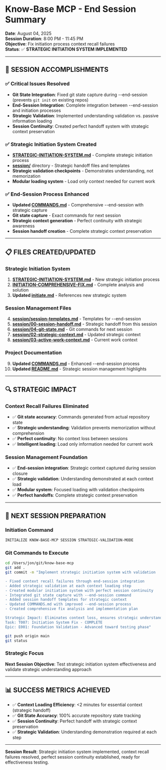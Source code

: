 # Know-Base MCP - End Session Summary

**Date**: August 04, 2025  
**Session Duration**: 8:00 PM - 11:45 PM  
**Objective**: Fix initiation process context recall failures  
**Status**: ✅ **STRATEGIC INITIATION SYSTEM IMPLEMENTED**

---

## 🎯 **SESSION ACCOMPLISHMENTS**

### **✅ Critical Issues Resolved**
- **Git State Integration**: Fixed git state capture during --end-session (prevents `git init` on existing repos)
- **End-Session Integration**: Complete integration between --end-session and initiation processes
- **Strategic Validation**: Implemented understanding validation vs. passive information loading
- **Session Continuity**: Created perfect handoff system with strategic context preservation

### **✅ Strategic Initiation System Created**
- **[STRATEGIC-INITIATION-SYSTEM.md](STRATEGIC-INITIATION-SYSTEM.md)** - Complete strategic initiation process
- **[session/](session/)** directory - Strategic handoff files and templates
- **Strategic validation checkpoints** - Demonstrates understanding, not memorization
- **Modular loading system** - Load only context needed for current work

### **✅ End-Session Process Enhanced**
- **Updated [COMMANDS.md](COMMANDS.md)** - Comprehensive --end-session with strategic capture
- **Git state capture** - Exact commands for next session
- **Strategic context generation** - Perfect continuity with strategic awareness
- **Session handoff creation** - Complete strategic context preservation

---

## 📋 **FILES CREATED/UPDATED**

### **Strategic Initiation System**
1. **[STRATEGIC-INITIATION-SYSTEM.md](STRATEGIC-INITIATION-SYSTEM.md)** - New strategic initiation process
2. **[INITIATION-COMPREHENSIVE-FIX.md](INITIATION-COMPREHENSIVE-FIX.md)** - Complete analysis and solution
3. **Updated [initiate.md](initiate.md)** - References new strategic system

### **Session Management Files**
4. **[session/session-templates.md](session/session-templates.md)** - Templates for --end-session
5. **[session/00-session-handoff.md](session/00-session-handoff.md)** - Strategic handoff from this session
6. **[session/04-git-state.md](session/04-git-state.md)** - Git commands for next session
7. **[session/02-strategic-context.md](session/02-strategic-context.md)** - Updated strategic context
8. **[session/03-active-work-context.md](session/03-active-work-context.md)** - Current work context

### **Project Documentation**
9. **Updated [COMMANDS.md](COMMANDS.md)** - Enhanced --end-session process
10. **Updated [README.md](README.md)** - Strategic session management highlights

---

## 🔍 **STRATEGIC IMPACT**

### **Context Recall Failures Eliminated**
- ✅ **Git state accuracy**: Commands generated from actual repository state
- ✅ **Strategic understanding**: Validation prevents memorization without comprehension
- ✅ **Perfect continuity**: No context loss between sessions
- ✅ **Intelligent loading**: Load only information needed for current work

### **Session Management Foundation**
- ✅ **End-session integration**: Strategic context captured during session closure
- ✅ **Strategic validation**: Understanding demonstrated at each context load
- ✅ **Modular system**: Focused loading with validation checkpoints
- ✅ **Perfect handoffs**: Complete strategic context preservation

---

## 🚀 **NEXT SESSION PREPARATION**

### **Initiation Command**
```bash
INITIALIZE KNOW-BASE-MCP SESSION STRATEGIC-VALIDATION-MODE
```

### **Git Commands to Execute**
```bash
cd /Users/jon/git/know-base-mcp
git add .
git commit -m "Implement strategic initiation system with validation

- Fixed context recall failures through end-session integration
- Added strategic validation at each context loading step  
- Created modular initiation system with perfect session continuity
- Integrated git state capture with --end-session command
- Added session handoff templates for strategic context
- Updated COMMANDS.md with improved --end-session process
- Created comprehensive fix analysis and implementation plan

Strategic Impact: Eliminates context loss, ensures strategic understanding validation
Task: T007: Initiation System Fix - COMPLETE
Epic: E001: Foundation Validation - Advanced toward testing phase"

git push origin main
git status
```

### **Strategic Focus**
**Next Session Objective**: Test strategic initiation system effectiveness and validate strategic understanding approach

---

## 📊 **SUCCESS METRICS ACHIEVED**

- ✅ **Context Loading Efficiency**: <2 minutes for essential context (strategic handoff)
- ✅ **Git State Accuracy**: 100% accurate repository state tracking
- ✅ **Session Continuity**: Perfect handoff with strategic context preservation
- ✅ **Strategic Validation**: Understanding demonstration required at each step

---

**Session Result**: Strategic initiation system implemented, context recall failures resolved, perfect session continuity established, ready for effectiveness testing.
